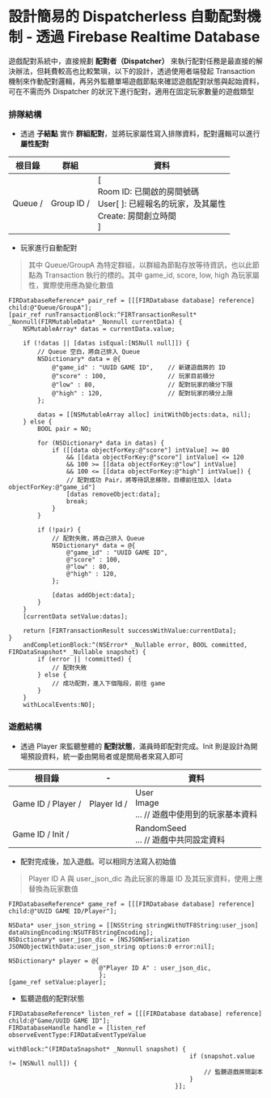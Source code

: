 # 設計簡易的 Dispatcherless 自動配對機制 - 透過 Firebase Realtime Database

遊戲配對系統中，直接規劃 **配對者（Dispatcher）** 來執行配對任務是最直接的解決辦法，但耗費較高也比較繁瑣，以下的設計，透過使用者端發起 Transaction 機制來作動配對邏輯，再另外監聽單場遊戲節點來確認遊戲配對狀態與起始資料，可在不需而外 Dispatcher 的狀況下進行配對，適用在固定玩家數量的遊戲類型

### 排隊結構

* 透過 **子結點** 實作 **群組配對**，並將玩家屬性寫入排隊資料，配對邏輯可以進行 **屬性配對**

| 根目錄 | 群組 | 資料 |
| --- | --- | --- |
| Queue / | Group ID / | [ <br> Room ID: 已開啟的房間號碼 <br> User[ ]: 已經報名的玩家，及其屬性 <br> Create: 房間創立時間 <br> ] |

* 玩家進行自動配對

> 其中 Queue/GroupA 為特定群組，以群組為節點存放等待資訊，也以此節點為 Transaction 執行的標的。其中 game_id, score, low, high 為玩家屬性，實際使用應為變化數值

```
FIRDatabaseReference* pair_ref = [[[FIRDatabase database] reference] child:@"Queue/GroupA"];
[pair_ref runTransactionBlock:^FIRTransactionResult* _Nonnull(FIRMutableData* _Nonnull currentData) {
    NSMutableArray* datas = currentData.value;

    if (!datas || [datas isEqual:[NSNull null]]) {
        // Queue 空白，將自己排入 Queue
        NSDictionary* data = @{
            @"game_id" : "UUID GAME ID",    // 新建遊戲房的 ID
            @"score" : 100,                 // 玩家目前積分
            @"low" : 80,                    // 配對玩家的積分下限
            @"high" : 120,                  // 配對玩家的積分上限
        };

        datas = [[NSMutableArray alloc] initWithObjects:data, nil];
    } else {
        BOOL pair = NO;

        for (NSDictionary* data in datas) {
            if ([[data objectForKey:@"score"] intValue] >= 80
                && [[data objectForKey:@"score"] intValue] <= 120
                && 100 >= [[data objectForKey:@"low"] intValue]
                && 100 <= [[data objectForKey:@"high"] intValue]) {
                // 配對成功 Pair，將等待訊息移除，目標前往加入 [data objectForKey:@"game_id"]
                [datas removeObject:data];
                break;
            }
        }

        if (!pair) {
            // 配對失敗，將自己排入 Queue
            NSDictionary* data = @{
                @"game_id" : "UUID GAME ID",
                @"score" : 100,
                @"low" : 80,
                @"high" : 120,
            };

            [datas addObject:data];
        }
    }
    [currentData setValue:datas];

    return [FIRTransactionResult successWithValue:currentData];
}
    andCompletionBlock:^(NSError* _Nullable error, BOOL committed, FIRDataSnapshot* _Nullable snapshot) {
        if (error || !committed) {
            // 配對失敗
        } else {
            // 成功配對，進入下個階段，前往 game
        }
    }
    withLocalEvents:NO];
```

### 遊戲結構

* 透過 Player 來監聽整體的 **配對狀態**，滿員時即配對完成。Init 則是設計為開場預設資料，統一委由開局者或是關局者來寫入即可

| 根目錄 | - | 資料 |
| --- | --- | --- |
| Game ID / Player / | Player Id / | User <br> Image <br> ... // 遊戲中使用到的玩家基本資料 |
| Game ID / Init / |  | RandomSeed <br> ... // 遊戲中共同設定資料 |


* 配對完成後，加入遊戲。可以相同方法寫入初始值

> Player ID A 與 user_json_dic 為此玩家的專屬 ID 及其玩家資料，使用上應替換為玩家數值

```
FIRDatabaseReference* game_ref = [[[FIRDatabase database] reference] child:@"UUID GAME ID/Player"];

NSData* user_json_string = [[NSString stringWithUTF8String:user_json] dataUsingEncoding:NSUTF8StringEncoding];
NSDictionary* user_json_dic = [NSJSONSerialization JSONObjectWithData:user_json_string options:0 error:nil];

NSDictionary* player = @{
                         @"Player ID A" : user_json_dic,
                         };
[game_ref setValue:player];
```

* 監聽遊戲的配對狀態

```
FIRDatabaseReference* listen_ref = [[[FIRDatabase database] reference] child:@"Game/UUID GAME ID"];
FIRDatabaseHandle handle = [listen_ref observeEventType:FIRDataEventTypeValue
                                              withBlock:^(FIRDataSnapshot* _Nonnull snapshot) {
                                                  if (snapshot.value != [NSNull null]) {
                                                      // 監聽遊戲房間副本
                                                  }
                                              }];
```